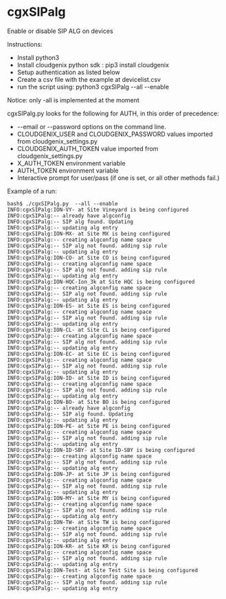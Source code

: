# cgxSIPalg
Enable or disable SIP ALG on devices

Instructions:

* Install python3
* Install cloudgenix python sdk : pip3 install cloudgenix
* Setup authentication as listed below
* Create a csv file with the example at devicelist.csv
* run the script using: python3 cgxSIPalg --all --enable


Notice: only -all is implemented at the moment

cgxSIPalg.py looks for the following for AUTH, in this order of precedence:

* --email or --password options on the command line.
* CLOUDGENIX_USER and CLOUDGENIX_PASSWORD values imported from cloudgenix_settings.py
* CLOUDGENIX_AUTH_TOKEN value imported from cloudgenix_settings.py
* X_AUTH_TOKEN environment variable
* AUTH_TOKEN environment variable
* Interactive prompt for user/pass (if one is set, or all other methods fail.)


Example of a run:
```
bash$ ./cgxSIPalg.py  --all --enable
INFO:cgxSIPalg:ION-VY- at Site Vineyard is being configured
INFO:cgxSIPalg:-- already have algconfig
INFO:cgxSIPalg:-- SIP alg found. Updating
INFO:cgxSIPalg:-- updating alg entry
INFO:cgxSIPalg:ION-MX- at Site MX is being configured
INFO:cgxSIPalg:-- creating algconfig name space
INFO:cgxSIPalg:-- SIP alg not found. adding sip rule
INFO:cgxSIPalg:-- updating alg entry
INFO:cgxSIPalg:ION-CO- at Site CO is being configured
INFO:cgxSIPalg:-- creating algconfig name space
INFO:cgxSIPalg:-- SIP alg not found. adding sip rule
INFO:cgxSIPalg:-- updating alg entry
INFO:cgxSIPalg:ION-HQC-Ion_3k at Site HQC is being configured
INFO:cgxSIPalg:-- creating algconfig name space
INFO:cgxSIPalg:-- SIP alg not found. adding sip rule
INFO:cgxSIPalg:-- updating alg entry
INFO:cgxSIPalg:ION-ES- at Site ES is being configured
INFO:cgxSIPalg:-- creating algconfig name space
INFO:cgxSIPalg:-- SIP alg not found. adding sip rule
INFO:cgxSIPalg:-- updating alg entry
INFO:cgxSIPalg:ION-CL- at Site CL is being configured
INFO:cgxSIPalg:-- creating algconfig name space
INFO:cgxSIPalg:-- SIP alg not found. adding sip rule
INFO:cgxSIPalg:-- updating alg entry
INFO:cgxSIPalg:ION-EC- at Site EC is being configured
INFO:cgxSIPalg:-- creating algconfig name space
INFO:cgxSIPalg:-- SIP alg not found. adding sip rule
INFO:cgxSIPalg:-- updating alg entry
INFO:cgxSIPalg:ION-ID- at Site ID is being configured
INFO:cgxSIPalg:-- creating algconfig name space
INFO:cgxSIPalg:-- SIP alg not found. adding sip rule
INFO:cgxSIPalg:-- updating alg entry
INFO:cgxSIPalg:ION-BO- at Site BO is being configured
INFO:cgxSIPalg:-- already have algconfig
INFO:cgxSIPalg:-- SIP alg found. Updating
INFO:cgxSIPalg:-- updating alg entry
INFO:cgxSIPalg:ION-PE- at Site PE is being configured
INFO:cgxSIPalg:-- creating algconfig name space
INFO:cgxSIPalg:-- SIP alg not found. adding sip rule
INFO:cgxSIPalg:-- updating alg entry
INFO:cgxSIPalg:ION-ID-SBY- at Site ID-SBY is being configured
INFO:cgxSIPalg:-- creating algconfig name space
INFO:cgxSIPalg:-- SIP alg not found. adding sip rule
INFO:cgxSIPalg:-- updating alg entry
INFO:cgxSIPalg:ION-JP- at Site JP is being configured
INFO:cgxSIPalg:-- creating algconfig name space
INFO:cgxSIPalg:-- SIP alg not found. adding sip rule
INFO:cgxSIPalg:-- updating alg entry
INFO:cgxSIPalg:ION-MY- at Site MY is being configured
INFO:cgxSIPalg:-- creating algconfig name space
INFO:cgxSIPalg:-- SIP alg not found. adding sip rule
INFO:cgxSIPalg:-- updating alg entry
INFO:cgxSIPalg:ION-TW- at Site TW is being configured
INFO:cgxSIPalg:-- creating algconfig name space
INFO:cgxSIPalg:-- SIP alg not found. adding sip rule
INFO:cgxSIPalg:-- updating alg entry
INFO:cgxSIPalg:ION-KR- at Site KR is being configured
INFO:cgxSIPalg:-- creating algconfig name space
INFO:cgxSIPalg:-- SIP alg not found. adding sip rule
INFO:cgxSIPalg:-- updating alg entry
INFO:cgxSIPalg:ION-Test- at Site Test Site is being configured
INFO:cgxSIPalg:-- creating algconfig name space
INFO:cgxSIPalg:-- SIP alg not found. adding sip rule
INFO:cgxSIPalg:-- updating alg entry
```